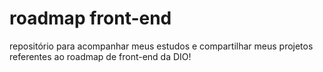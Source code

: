 # roadmap front-end
repositório para acompanhar meus estudos e compartilhar meus projetos referentes ao roadmap de front-end da DIO!